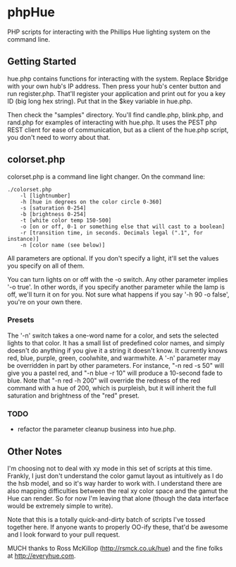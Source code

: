 phpHue
======

PHP scripts for interacting with the Phillips Hue lighting system on the command line.

Getting Started
---------------

hue.php contains functions for interacting with the system. Replace $bridge with your own hub's IP address. Then press your hub's center button and run register.php. That'll register your application and print out for you a key ID (big long hex string). Put that in the $key variable in hue.php.

Then check the "samples" directory. You'll find candle.php, blink.php, and rand.php for examples of interacting with hue.php. It uses the PEST php REST client for ease of communication, but as a client of the hue.php script, you don't need to worry about that.

colorset.php
------------

colorset.php is a command line light changer. On the command line:

	./colorset.php 
		-l [lightnumber] 
		-h [hue in degrees on the color circle 0-360] 
		-s [saturation 0-254] 
	    -b [brightness 0-254] 
		-t [white color temp 150-500] 
		-o [on or off, 0-1 or something else that will cast to a boolean]
		-r [transition time, in seconds. Decimals legal (".1", for instance)]
		-n [color name (see below)]

All parameters are optional. If you don't specify a light, it'll set the values you specify on all of them.

You can turn lights on or off with the -o switch. Any other parameter implies '-o true'. In other words, if you specify another parameter while the lamp is off, we'll turn it on for you. Not sure what happens if you say '-h 90 -o false', you're on your own there.

### Presets ###

The '-n' switch takes a one-word name for a color, and sets the selected lights to that color. It has a small list of predefined color names, and simply doesn't do anything if you give it a string it doesn't know. It currently knows red, blue, purple, green, coolwhite, and warmwhite. A '-n' parameter may be overridden in part by other parameters. For instance, "-n red -s 50" will give you a pastel red, and "-n blue -r 10" will produce a 10-second fade to blue. Note that "-n red -h 200" will override the redness of the red command with a hue of 200, which is purpleish, but it will inherit the full saturation and brightness of the "red" preset.

### TODO ###

* refactor the parameter cleanup business into hue.php.


Other Notes
-----------

I'm choosing not to deal with xy mode in this set of scripts at this time. Frankly, I just don't understand the color gamut layout as intuitively as I do the hsb model, and so it's way harder to work with. I understand there are also mapping difficulties between the real xy color space and the gamut the Hue can render. So for now I'm leaving that alone (though the data interface would be extremely simple to write). 

Note that this is a totally quick-and-dirty batch of scripts I've tossed together here. If anyone wants to properly OO-ify these, that'd be awesome and I look forward to your pull request.

MUCH thanks to Ross McKillop (http://rsmck.co.uk/hue) and the fine folks at http://everyhue.com.
